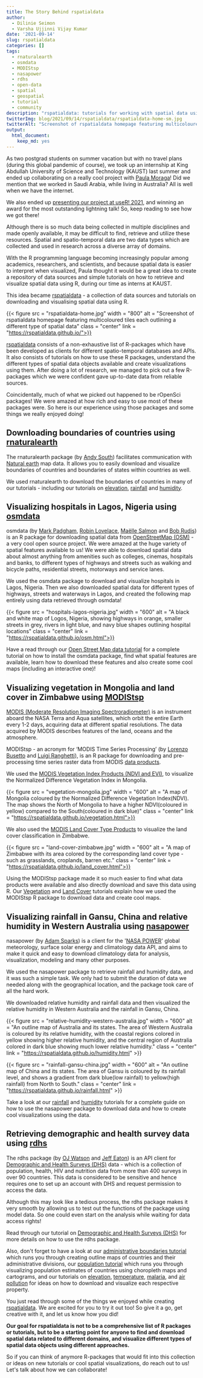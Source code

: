 ```yaml
---
title: The Story Behind rspatialdata
author:
  - Dilinie Seimon
  - Varsha Ujjinni Vijay Kumar
date: '2021-09-14'
slug: rspatialdata
categories: []
tags:
  - rnaturalearth
  - osmdata
  - MODIStsp
  - nasapower
  - rdhs
  - open-data
  - spatial
  - geospatial
  - tutorial
  - community
description: "rspatialdata: tutorials for working with spatial data using R, featuring many rOpenSci packages!"
twitterImg: blog/2021/09/14/rspatialdata/rspatialdata-home-sm.jpg
twitterAlt: "Screenshot of rspatialdata homepage featuring multicoloured tiles each outlining a different type of spatial data"
output:
  html_document:
    keep_md: yes
---
```



As two postgrad students on summer vacation but with no travel plans (during this global pandemic of course), we took up an internship at King Abdullah University of Science and Technology (KAUST) last summer and ended up collaborating on a really cool project with [Paula Moraga](https://www.paulamoraga.com/)! Did we mention that we worked in Saudi Arabia, while living in Australia? All is well when we have the internet.

We also ended up [presenting our project at useR! 2021](https://www.youtube.com/watch?v=nLikORFBKgk), and winning an award for the most outstanding lightning talk! So, keep reading to see how we got there!

Although there is so much data being collected in multiple disciplines and made openly available, it may be difficult to find, retrieve and utilize these resources. Spatial and spatio-temporal data are two data types which are collected and used in research across a diverse array of domains.

With the R programming language becoming increasingly popular among academics, researchers, and scientists, and because spatial data is easier to interpret when visualized, Paula thought it would be a great idea to create a repository of data sources and simple tutorials on how to retrieve and visualize spatial data using R, during our time as interns at KAUST.

This idea became [rspatialdata](https://rspatialdata.github.io/) - a collection of data sources and tutorials on downloading and visualising spatial data using R.

{{< figure src = "rspatialdata-home.jpg" width = "800" alt = "Screenshot of rspatialdata homepage featuring multicoloured tiles each outlining a different type of spatial data" class = "center" link = "https://rspatialdata.github.io/">}}

[rspatialdata](https://rspatialdata.github.io/) consists of a non-exhaustive list of R-packages which have been developed as clients for different spatio-temporal databases and APIs. It also consists of tutorials on how to use these R packages, understand the different types of spatial data objects available and create visualizations using them. After doing a lot of research, we managed to pick out a few R-packages which we were confident gave up-to-date data from reliable sources.

Coincidentally, much of what we picked out happened to be rOpenSci packages! We were amazed at how rich and easy to use most of these packages were. So here is our experience using those packages and some things we really enjoyed doing!


## Downloading boundaries of countries using [rnaturalearth](https://docs.ropensci.org/rnaturalearth)

The rnaturalearth package (by [Andy South](https://github.com/andysouth)) facilitates communication with [Natural earth](http://www.naturalearthdata.com/) map data. It allows you to easily download and visualize boundaries of countries and boundaries of states within countries as well.

We used rnaturalearth to download the boundaries of countries in many of our tutorials - including our tutorials on [elevation](https://rspatialdata.github.io/elevation.html), [rainfall](https://rspatialdata.github.io/rainfall.html) and [humidity](https://rspatialdata.github.io/humidity.html).


## Visualizing hospitals in Lagos, Nigeria using [osmdata](https://docs.ropensci.org/osmdata/)

osmdata (by [Mark Padgham](/author/mark-padgham/), [Robin Lovelace](/author/robin-lovelace/), [Maëlle Salmon](/author/maëlle-salmon/) and [Bob Rudis](/author/bob-rudis/)) is an R package for downloading spatial data from [OpenStreetMap (OSM)](https://www.openstreetmap.org/) - a very cool open source project. We were amazed at the huge variety of spatial features available to us! We were able to download spatial data about almost anything from amenities such as colleges, cinemas, hospitals and banks, to different types of highways and streets such as walking and bicycle paths, residential streets, motorways and service lanes.

We used the osmdata package to download and visualize hospitals in Lagos, Nigeria. Then we also downloaded spatial data for different types of highways, streets and waterways in Lagos, and created the following map entirely using data retrieved through osmdata!


{{< figure src = "hospitals-lagos-nigeria.jpg" width = "600" alt = "A black and white map of Logos, Nigeria, showing highways in orange, smaller streets in grey, rivers in light blue, and navy blue shapes outlining hospital locations" class = "center" link = "https://rspatialdata.github.io/osm.html">}}

Have a read through our [Open Street Map data tutorial](https://rspatialdata.github.io/osm.html) for a complete tutorial on how to install the osmdata package, find what spatial features are available, learn how to download these features and also create some cool maps (including an interactive one)!


## Visualizing vegetation in Mongolia and land cover in Zimbabwe using [MODIStsp](https://docs.ropensci.org/MODIStsp/)

[MODIS (Moderate Resolution Imaging Spectroradiometer)](https://modis.gsfc.nasa.gov/) is an instrument aboard the NASA Terra and Aqua satellites, which orbit the entire Earth every 1-2 days, acquiring data at different spatial resolutions. The data acquired by MODIS describes features of the land, oceans and the atmosphere.

MODIStsp - an acronym for ‘MODIS Time Series Processing’ (by [Lorenzo Busetto](https://github.com/lbusett) and [Luigi Ranghetti](https://github.com/ranghetti)), is an R package for downloading and pre-processing time series raster data from MODIS [data products](https://modis.gsfc.nasa.gov/data/dataprod/).

We used the [MODIS Vegetation Index Products (NDVI and EVI)](https://modis.gsfc.nasa.gov/data/dataprod/mod13.php), to visualize the Normalized Difference Vegetation Index in Mongolia.

{{< figure src = "vegetation-mongolia.jpg" width = "600" alt = "A map of Mongolia coloured by the Normalized Difference Vegetation Index(NDVI). The map shows the North of Mongolia to have a higher NDVI(coloured in yellow) compared to the South(coloured in dark blue)"  class = "center" link = "https://rspatialdata.github.io/vegetation.html">}}

We also used the [MODIS Land Cover Type Products](https://modis.gsfc.nasa.gov/data/dataprod/mod12.php) to visualize the land cover classification in Zimbabwe.

{{< figure src = "land-cover-zimbabwe.jpg" width = "600" alt = "A map of Zimbabwe with its area colored by the corresponding land cover type - such as grasslands, croplands, barren etc." class = "center" link = "https://rspatialdata.github.io/land_cover.html">}}

Using the MODIStsp package made it so much easier to find what data products were available and also directly download and save this data using R. Our [Vegetation](https://rspatialdata.github.io/vegetation.html) and [Land Cover](https://rspatialdata.github.io/land_cover.html) tutorials explain how we used the MODIStsp R package to download data and create cool maps.


## Visualizing rainfall in Gansu, China and relative humidity in Western Australia using [nasapower](https://docs.ropensci.org/nasapower/)

nasapower (by [Adam Sparks](/author/adam-sparks/)) is a client for the '[NASA POWER](https://power.larc.nasa.gov/)' global meteorology, surface solar energy and climatology data API, and aims to make it quick and easy to download climatology data for analysis, visualization, modeling and many other purposes.

We used the nasapower package to retrieve rainfall and humidity data, and it was such a simple task. We only had to submit the duration of data we needed along with the geographical location, and the package took care of all the hard work.

We downloaded relative humidity and rainfall data and then visualized the relative humidity in Western Australia and the rainfall in Gansu, China.

{{< figure src = "relative-humidity-western-australia.jpg" width = "600" alt = "An outline map of Australia and its states. The area of Western Australia is coloured by its relative humidity, with the coastal regions colored in yellow showing higher relative humidity, and the central region of Australia colored in dark blue showing much lower relative humidity." class = "center" link = "https://rspatialdata.github.io/humidity.html" >}}

{{< figure src = "rainfall-gansu-china.jpg" width = "600" alt = "An outline map of China and its states. The area of Gansu is coloured by its rainfall level, and shows a gradient from dark blue(low rainfall) to yellow(high rainfall) from North to South." class = "center" link = "https://rspatialdata.github.io/rainfall.html" >}}

Take a look at our [rainfall](https://rspatialdata.github.io/rainfall.html) and [humidity](https://rspatialdata.github.io/humidity.html) tutorials for a complete guide on how to use the nasapower package to download data and how to create cool visualizations using the data.


## Retrieving demographic and health survey data using [rdhs](https://docs.ropensci.org/rdhs/)

The rdhs package (by [OJ Watson](/author/oj-watson/) and [Jeff Eaton](https://github.com/jeffeaton)) is an API client for [Demographic and Health Surveys (DHS)](https://www.dhsprogram.com/) data - which is a collection of population, health, HIV and nutrition data from more than 400 surveys in over 90 countries. This data is considered to be sensitive and hence requires one to set up an account with DHS and request permission to access the data.

Although this may look like a tedious process, the rdhs package makes it very smooth by allowing us to test out the functions of the package using model data. So one could even start on the analysis while waiting for data access rights!

Read through our tutorial on [Demographic and Health Surveys (DHS)](https://rspatialdata.github.io/dhs-data.html) for more details on how to use the rdhs package.

Also, don't forget to have a look at our [administrative boundaries tutorial](https://rspatialdata.github.io/admin_boundaries.html) which runs you through creating outline maps of countries and their administrative divisions, our [population tutorial](https://rspatialdata.github.io/population.html) which runs you through visualizing population estimates of countries using choropleth maps and cartograms, and our tutorials on  [elevation](https://rspatialdata.github.io/elevation.html), [temperature](https://rspatialdata.github.io/temperature.html), [malaria](https://rspatialdata.github.io/malaria.html), and [air pollution](https://rspatialdata.github.io/air_pollution.html) for ideas on how to download and visualize each respective property.

You just read through some of the things we enjoyed while creating [rspatialdata](https://rspatialdata.github.io/). We are excited for you to try it out too! So give it a go, get creative with it, and let us know how you did! 

**Our goal for rspatialdata is not to be a comprehensive list of R packages or tutorials, but to be a starting point for anyone to find and download spatial data related to different domains, and visualize different types of spatial data objects using different approaches.**

So if you can think of anymore R-packages that would fit into this collection or ideas on new tutorials or cool spatial visualizations, do reach out to us! Let's talk about how we can collaborate!


